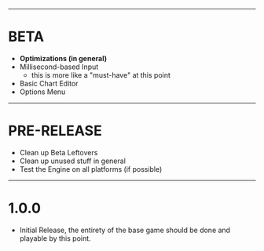 --------------
# BETA
* **Optimizations (in general)**
* Millisecond-based Input
    * this is more like a "must-have" at this point
* Basic Chart Editor
* Options Menu

--------------
# PRE-RELEASE
* Clean up Beta Leftovers
* Clean up unused stuff in general
* Test the Engine on all platforms (if possible)

--------------
# 1.0.0
- Initial Release, the entirety of the base game should be done and playable by this point.